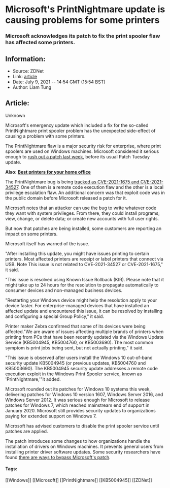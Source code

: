 # Microsoft's PrintNightmare update is causing problems for some printers
### Microsoft acknowledges its patch to fix the print spooler flaw has affected some printers.

## Information:
+ Source: ZDNet
+ Link: [article](https://www.zdnet.com/article/microsofts-printnightmare-patch-is-now-causing-problems-for-some-printers/)
+ Date: July 9, 2021 -- 14:54 GMT (15:54 BST)
+ Author: Liam Tung


## Article:
Unknown

Microsoft's emergency update which included a fix for the so-called PrintNightmare print spooler problem has the unexpected side-effect of causing a problem with some printers.


The PrintNightmare flaw is a major security risk for enterprise, where print spoolers are used on Windows machines. Microsoft considered it serious enough to [rush out a patch last week](https://www.zdnet.com/article/install-immediately-microsoft-delivers-emergency-patch-for-printnightmare-security-bug/), before its usual Patch Tuesday update.   

**Also:** [**Best printers for your home office**](https://www.zdnet.com/article/best-printer/)

The PrintNightmare bug is being [tracked as CVE-2021-1675 and CVE-2021-34527](https://msrc.microsoft.com/update-guide/vulnerability/CVE-2021-34527). One of them is a remote code execution flaw and the other is a local privilege escalation flaw. An additional concern was that exploit code was in the public domain before Microsoft released a patch for it.

Microsoft notes that an attacker can use the bug to write whatever code they want with system privileges. From there, they could install programs; view, change, or delete data; or create new accounts with full user rights. 

But now that patches are being installed, some customers are reporting an impact on some printers.

Microsoft itself has warned of the issue.






"After installing this update, you might have issues printing to certain printers. Most affected printers are receipt or label printers that connect via USB. Note This issue is not related to CVE-2021-34527 or CVE-2021-1675," it said.

"This issue is resolved using Known Issue Rollback (KIR). Please note that it might take up to 24 hours for the resolution to propagate automatically to consumer devices and non-managed business devices.

"Restarting your Windows device might help the resolution apply to your device faster. For enterprise-managed devices that have installed an affected update and encountered this issue, it can be resolved by installing and configuring a special Group Policy," it said.

Printer maker Zebra confirmed that some of its devices were being affected."We are aware of issues affecting multiple brands of printers when printing from PCs that have been recently updated via the Windows Update Service (KB5004945, KB5004760, or KB5003690). The most common symptom is print jobs being sent, but not actually printing," it said.

"This issue is observed after users install the Windows 10 out-of-band security update KB5004945 (or previous updates, KB5004760 and KB5003690). The KB5004945 security update addresses a remote code execution exploit in the Windows Print Spooler service, known as 'PrintNightmare,'"it added.

Microsoft rounded out its patches for Windows 10 systems this week, delivering patches for Windows 10 version 1607, Windows Server 2016, and Windows Server 2012. It was serious enough for Microsoft to release patches for Windows 7, which reached mainstream end of support in January 2020. Microsoft still provides security updates to organizations paying for extended support on Windows 7. 

Microsoft has advised customers to disable the print spooler service until patches are applied. 

The patch introduces some changes to how organizations handle the installation of drivers on Windows machines. It prevents general users from installing printer driver software updates. Some security researchers have found [there are ways to bypass Microsoft's patch](https://www.zdnet.com/article/get-updating-microsoft-delivers-printnightmare-patch-for-more-windows-versions/).





#### Tags:
[[Windows]] [[Microsoft]] [[PrintNightmare]] [[KB5004945]] [[ZDNet]]
